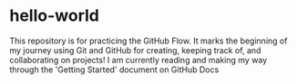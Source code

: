 # hello-world
This repository is for practicing the GitHub Flow.
It marks the beginning of my journey using Git and GitHub for creating, keeping track of, and collaborating on projects!
I am currently reading and making my way through the 'Getting Started' document on GitHub Docs

